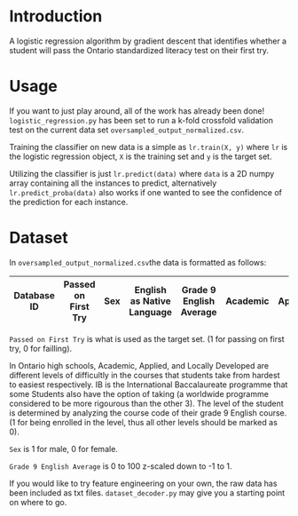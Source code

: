 # Introduction
A logistic regression algorithm by gradient descent that identifies whether a student will pass the Ontario standardized literacy test on their first try.

# Usage
If you want to just play around, all of the work has already been done! `logistic_regression.py` has been set to run a k-fold crossfold validation test on the current data set `oversampled_output_normalized.csv`.

Training the classifier on new data is a simple as `lr.train(X, y)` where `lr` is the logistic regression object, `X` is the training set and `y` is the target set.

Utilizing the classifier is just `lr.predict(data)` where `data` is a 2D numpy array containing all the instances to predict, alternatively `lr.predict_proba(data)` also works if one wanted to see the confidence of the prediction for each instance.

# Dataset
In `oversampled_output_normalized.csv`the data is formatted as follows:

| Database ID | Passed on First Try | Sex | English as Native Language | Grade 9 English Average | Academic | Applied | Locally Developed | IB  |
| ----------- | ------------------- | --- | -------------------------- | ----------------------- | -------- | ------- | ----------------- | --- |

`Passed on First Try` is what is used as the target set. (1 for passing on first try, 0 for failling). 

In Ontario high schools, Academic, Applied, and Locally Developed are different levels of difficultly in the courses that students take from hardest to easiest respectively. IB is the International Baccalaureate programme that some Students also have the option of taking (a worldwide programme considered to be more rigourous than the other 3). The level of the student is determined by analyzing the course code of their grade 9 English course. (1 for being enrolled in the level, thus all other levels should be marked as 0).

`Sex` is 1 for male, 0 for female.

`Grade 9 English Average` is 0 to 100 z-scaled down to -1 to 1.

If you would like to try feature engineering on your own, the raw data has been included as txt files. `dataset_decoder.py` may give you a starting point on where to go.
